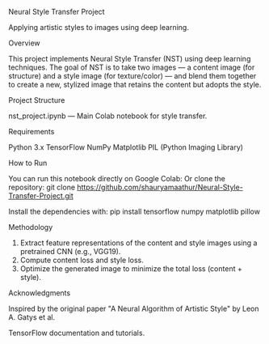 Neural Style Transfer Project

Applying artistic styles to images using deep learning.



Overview

This project implements Neural Style Transfer (NST) using deep learning techniques.
The goal of NST is to take two images — a content image (for structure) and a style image (for texture/color) 
— and blend them together to create a new, stylized image that retains the content but adopts the style.



Project Structure 

nst_project.ipynb — Main Colab notebook for style transfer.



Requirements

Python 3.x
TensorFlow
NumPy
Matplotlib
PIL (Python Imaging Library)



How to Run

You can run this notebook directly on Google Colab:
Or clone the repository: git clone https://github.com/shauryamaathur/Neural-Style-Transfer-Project.git


Install the dependencies with: 
pip install tensorflow numpy matplotlib pillow



Methodology 

1. Extract feature representations of the content and style images using a pretrained CNN (e.g., VGG19).
2. Compute content loss and style loss.
3. Optimize the generated image to minimize the total loss (content + style).



Acknowledgments 

Inspired by the original paper "A Neural Algorithm of Artistic Style" by Leon A. Gatys et al.

TensorFlow documentation and tutorials.



